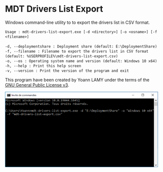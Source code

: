# MDT Drivers List Export

Windows command-line utility to to export the drivers list in CSV format.

```
Usage : mdt-drivers-list-export.exe [-d <directory>] [-o <osname>] [-f <filename>]

-d, --deploymentshare : Deployment share (default: E:\DeploymentShare)
-f, --filename : Filename to export the drivers list in CSV format (default: %USERPROFILE%\mdt-drivers-list-export.csv)
-o, --os : Operating system name and version (default: Windows 10 x64)
-h, --help : Print this help screen
-v, --version : Print the version of the program and exit
```

This program have been created by Yoann LAMY under the terms of the [GNU General Public License v3](http://www.gnu.org/licenses/gpl.html).

![Preview](mdt-drivers-list-export.gif)
